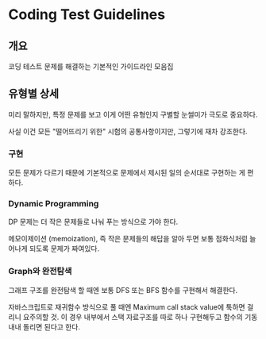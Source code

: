 # Coding Test Guidelines

## 개요

코딩 테스트 문제를 해결하는 기본적인 가이드라인 모음집

## 유형별 상세

미리 말하지만, 특정 문제를 보고 이게 어떤 유형인지 구별할 눈썰미가 극도로 중요하다.

사실 이건 모든 "떨어뜨리기 위한" 시험의 공통사항이지만, 그렇기에 재차 강조한다.

### 구현

모든 문제가 다르기 때문에 기본적으로 문제에서 제시된 일의 순서대로 구현하는 게 편하다.

### Dynamic Programming

DP 문제는 더 작은 문제들로 나눠 푸는 방식으로 가야 한다.

메모이제이션 (memoization), 즉 작은 문제들의 해답을 알아 두면 보통 점화식처럼 늘어나게 되도록 문제가 짜여있다.

### Graph와 완전탐색

그래프 구조를 완전탐색 할 때엔 보통 DFS 또는 BFS 함수를 구현해서 해결한다.

자바스크립트로 재귀함수 방식으로 풀 때엔 Maximum call stack value에 툭하면 걸리니 요주의할 것.
이 경우 내부에서 스택 자료구조를 따로 하나 구현해두고 함수의 기동 내내 돌리면 된다고 한다.
